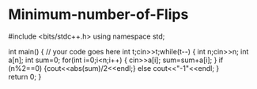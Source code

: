 # Minimum-number-of-Flips
#include <bits/stdc++.h>
using namespace std;

int main() {
	// your code goes here
	int t;cin>>t;while(t--)
	{
	    int n;cin>>n; int a[n]; int sum=0;
	       for(int i=0;i<n;i++)
	       {
	          cin>>a[i];
	           sum=sum+a[i];
	       }
	       if (n%2==0)
	       {cout<<abs(sum)/2<<endl;}
	       else
	       cout<<"-1"<<endl;
	}   
	return 0;
}

